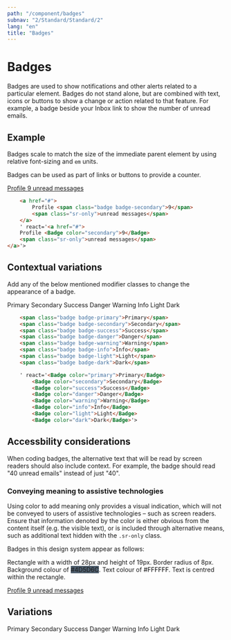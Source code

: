 ```yaml
---
path: "/component/badges"
subnav: "2/Standard/Standard/2"
lang: "en"
title: "Badges"
---
```


<helmet>
<title> Badges - Aurora Design System </title>
</helmet>

# Badges

Badges are used to show notifications and other alerts related to a particular element. Badges do not stand alone, but are combined with text, icons or buttons to show a change or action related to that feature. For example, a badge beside your Inbox link to show the number of unread emails.

<documentationtabs>
    <doctabpanel type="html">
        

## Example

Badges scale to match the size of the immediate parent element by using relative font-sizing and `em` units.

Badges can be used as part of links or buttons to provide a counter.
        
<div class="mt-3 mb-3">
  <a href="#">
    Profile <span class="badge badge-secondary">9</span>
    <span class="sr-only">unread messages</span>
  </a>
</div>

```html 
    <a href="#">
        Profile <span class="badge badge-secondary">9</span>
        <span class="sr-only">unread messages</span>
    </a>
    ' react='<a href="#">
    Profile <Badge color="secondary">9</Badge>
    <span class="sr-only">unread messages</span>
</a>'>

```


## Contextual variations

Add any of the below mentioned modifier classes to change the appearance of a badge.
<htmlbadge3 />

<div class="mt-3 mb-3">
  <span class="badge badge-primary">Primary</span>
  <span class="badge badge-secondary">Secondary</span>
  <span class="badge badge-success">Success</span>
  <span class="badge badge-danger">Danger</span>
  <span class="badge badge-warning">Warning</span>
  <span class="badge badge-info">Info</span>
  <span class="badge badge-light">Light</span>
  <span class="badge badge-dark">Dark</span>
</div>

```html
    <span class="badge badge-primary">Primary</span>
    <span class="badge badge-secondary">Secondary</span>
    <span class="badge badge-success">Success</span>
    <span class="badge badge-danger">Danger</span>
    <span class="badge badge-warning">Warning</span>
    <span class="badge badge-info">Info</span>
    <span class="badge badge-light">Light</span>
    <span class="badge badge-dark">Dark</span>

    ' react='<Badge color="primary">Primary</Badge>
        <Badge color="secondary">Secondary</Badge>
        <Badge color="success">Success</Badge>
        <Badge color="danger">Danger</Badge>
        <Badge color="warning">Warning</Badge>
        <Badge color="info">Info</Badge>
        <Badge color="light">Light</Badge>
        <Badge color="dark">Dark</Badge>'>

```


## Accessbility considerations
        
When coding badges, the alternative text that will be read by screen readers should also include context. For example, the badge should read "40 unread emails" instead of just "40".

### Conveying meaning to assistive technologies
Using color to add meaning only provides a visual indication, which will not be conveyed to users of assistive technologies – such as screen readers. Ensure that information denoted by the color is either obvious from the content itself (e.g. the visible text), or is included through alternative means, such as additional text hidden with the `.sr-only` class.

        
</doctabpanel>

<doctabpanel type="react">
      </doctabpanel>

<doctabpanel type="design">

Badges in this design system appear as follows:

Rectangle with a width of 28px and height of 19px. Border radius of 8px. Background colour of <badge style="background-color: #4D5D6C;">#4D5D6C</badge>. Text colour of <badge style="background-color: #FFFFFF;color:black;">#FFFFFF</badge>. Text is centred within the rectangle.

<div class="mt-3 mb-3">
  <a href="#">
    Profile <span class="badge badge-secondary">9</span>
    <span class="sr-only">unread messages</span>
  </a>
</div>

<h2>Variations</h2>

<div class="mt-3 mb-3">
  <span class="badge badge-primary">Primary</span>
  <span class="badge badge-secondary">Secondary</span>
  <span class="badge badge-success">Success</span>
  <span class="badge badge-danger">Danger</span>
  <span class="badge badge-warning">Warning</span>
  <span class="badge badge-info">Info</span>
  <span class="badge badge-light">Light</span>
  <span class="badge badge-dark">Dark</span>
</div>

</doctabpanel>
    </documentationtabs>

